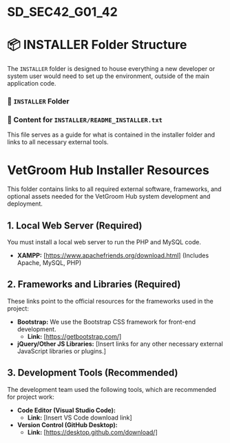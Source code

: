 # SD_SEC42_G01_42

# 📦 INSTALLER Folder Structure

The `INSTALLER` folder is designed to house everything a new developer or system user would need to set up the environment, outside of the main application code.

### 📁 `INSTALLER` Folder

### 📄 Content for `INSTALLER/README_INSTALLER.txt`

This file serves as a guide for what is contained in the installer folder and links to all necessary external tools.


# VetGroom Hub Installer Resources

This folder contains links to all required external software, frameworks, and optional assets needed for the VetGroom Hub system development and deployment.

## 1. Local Web Server (Required)

You must install a local web server to run the PHP and MySQL code.
* **XAMPP:** [https://www.apachefriends.org/download.html] (Includes Apache, MySQL, PHP)

## 2. Frameworks and Libraries (Required)

These links point to the official resources for the frameworks used in the project:
* **Bootstrap:** We use the Bootstrap CSS framework for front-end development.
    * **Link:** [https://getbootstrap.com/]
* **jQuery/Other JS Libraries:** [Insert links for any other necessary external JavaScript libraries or plugins.]

## 3. Development Tools (Recommended)

The development team used the following tools, which are recommended for project work:
* **Code Editor (Visual Studio Code):**
    * **Link:** [Insert VS Code download link]
* **Version Control (GitHub Desktop):**
    * **Link:** [https://desktop.github.com/download/]